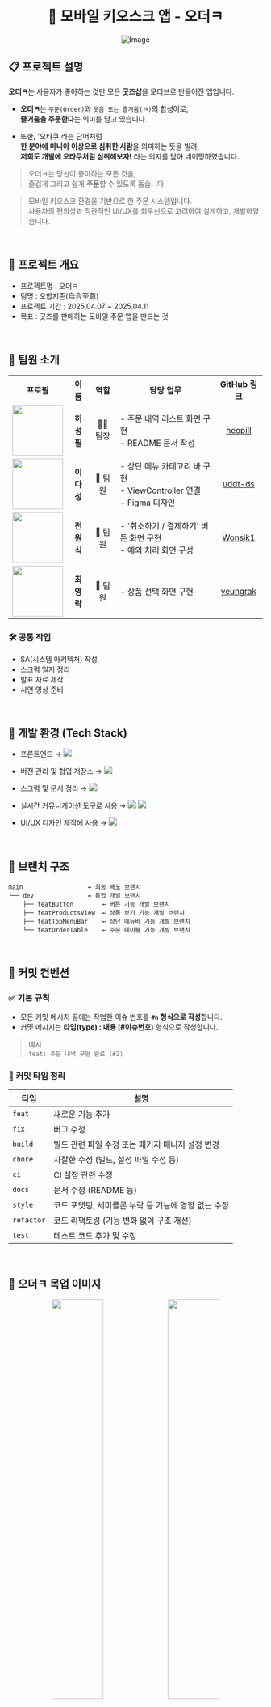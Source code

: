 
<h1 align="center">🧾 모바일 키오스크 앱 - 오더ㅋ</h1>

<div align="center">
  <img src="https://github.com/user-attachments/assets/1d5af74f-2d20-4058-9207-3c0377677e57" alt="Image" />
</div>

## 📋 프로젝트 설명
**오더ㅋ**는 사용자가 좋아하는 것만 모은 **굿즈샵**을 모티브로 만들어진 앱입니다.

- **오더ㅋ**는 `주문(Order)`과 `웃음 또는 즐거움(ㅋ)`의 합성어로,  
  **즐거움을 주문한다**는 의미를 담고 있습니다.
  
- 또한, '오타쿠'라는 단어처럼  
  **한 분야에 마니아 이상으로 심취한 사람**을 의미하는 뜻을 빌려,  
  **저희도 개발에 오타쿠처럼 심취해보자!** 라는 의지를 담아 네이밍하였습니다.

> 오더ㅋ는 당신이 좋아하는 모든 것을,  
> 즐겁게 그리고 쉽게 **주문**할 수 있도록 돕습니다.

> 모바일 키오스크 환경을 기반으로 한 주문 시스템입니다.  
> 사용자의 편의성과 직관적인 UI/UX를 최우선으로 고려하여 설계하고, 개발하였습니다.

<br/>

## 📝 프로젝트 개요
- 프로젝트명 : 오더ㅋ
- 팀명 : 오합지존(烏合至尊)
- 프로젝트 기간 : 2025.04.07 ~ 2025.04.11
- 목표 : 굿즈를 판매하는 모바일 주문 앱을 만드는 것
<br/>

## 👥 팀원 소개

<table>
  <tr>
    <th>프로필</th>
    <th>이름</th>
    <th>역할</th>
    <th>담당 업무</th>
    <th>GitHub 링크</th>
  </tr>
  <tr>
    <td align="center">
      <a href="https://github.com/heopill">
        <img src="https://github.com/heopill.png" width="100" height="100"/><br/>
      </a>
    </td>
    <td align="center"><b>허성필</b></td>
    <td align="center">🧑‍💼 팀장</td>
    <td>
      - 주문 내역 리스트 화면 구현<br/>
      - README 문서 작성
    </td>
    <td align="center">
      <a href="https://github.com/heopill">heopill</a>
    </td>
  </tr>
  <tr>
    <td align="center">
      <a href="https://github.com/uddt-ds">
        <img src="https://github.com/uddt-ds.png" width="100" height="100"/><br/>
      </a>
    </td>
    <td align="center"><b>이다성</b></td>
    <td align="center">👤 팀원</td>
    <td>
      - 상단 메뉴 카테고리 바 구현<br/>
      - ViewController 연결<br/>
      - Figma 디자인
    </td>
    <td align="center">
      <a href="https://github.com/uddt-ds">uddt-ds</a>
    </td>
  </tr>
  <tr>
    <td align="center">
      <a href="https://github.com/Wonsik1">
        <img src="https://github.com/Wonsik1.png" width="100" height="100"/><br/>
      </a>
    </td>
    <td align="center"><b>전원식</b></td>
    <td align="center">👤 팀원</td>
    <td>
      - '취소하기 / 결제하기' 버튼 화면 구현<br/>
      - 예외 처리 화면 구성
    </td>
    <td align="center">
      <a href="https://github.com/Wonsik1">Wonsik1</a>
    </td>
  </tr>
  <tr>
    <td align="center">
      <a href="https://github.com/yeungrak">
        <img src="https://github.com/yeungrak.png" width="100" height="100"/><br/>
      </a>
    </td>
    <td align="center"><b>최영락</b></td>
    <td align="center">👤 팀원</td>
    <td>
      - 상품 선택 화면 구현
    </td>
    <td align="center">
      <a href="https://github.com/yeungrak">yeungrak</a>
    </td>
  </tr>
</table>


### 🛠️ 공통 작업

- SA(시스템 아키텍처) 작성  
- 스크럼 일지 정리  
- 발표 자료 제작  
- 시연 영상 준비
<br/>

## 📌 개발 환경 (Tech Stack)

- 프론트엔드 → <img src="https://img.shields.io/badge/Swift-F05138?style=flat&logo=Swift&logoColor=white"/>  
  

- 버전 관리 및 협업 저장소 → <img src="https://img.shields.io/badge/GitHub-181717?style=flat&logo=GitHub&logoColor=white"/>  
   

- 스크럼 및 문서 정리 → <img src="https://img.shields.io/badge/Notion-000000?style=flat&logo=Notion&logoColor=white"/>  
  

- 실시간 커뮤니케이션 도구로 사용 → <img src="https://img.shields.io/badge/Slack-4A154B?style=flat&logo=Slack&logoColor=white"/>  <img src="https://img.shields.io/badge/ZEP-FFB400?style=flat&logoColor=white"/>
 

- UI/UX 디자인 제작에 사용 → <img src="https://img.shields.io/badge/Figma-F24E1E?style=flat&logo=Figma&logoColor=white"/>  

<br/>
  
## 🌳 브랜치 구조
```
main                  ← 최종 배포 브랜치
└── dev               ← 통합 개발 브랜치
    ├── featButton        ← 버튼 기능 개발 브랜치
    ├── featProductsView  ← 상품 보기 기능 개발 브랜치
    ├── featTopMenuBar    ← 상단 메뉴바 기능 개발 브랜치
    └── featOrderTable    ← 주문 테이블 기능 개발 브랜치
```
<br/>

## 📝 커밋 컨벤션

### ✅ 기본 규칙

- 모든 커밋 메시지 끝에는 작업한 이슈 번호를 **`#n` 형식으로 작성**합니다.  
- 커밋 메시지는 **타입(type) : 내용 (#이슈번호)** 형식으로 작성합니다.

> 예시  
> `feat: 주문 내역 구현 완료 (#2)`

### 🔖 커밋 타입 정리

| 타입        | 설명 |
|-------------|------|
| `feat`      | 새로운 기능 추가 |
| `fix`       | 버그 수정 |
| `build`     | 빌드 관련 파일 수정 또는 패키지 매니저 설정 변경 |
| `chore`     | 자잘한 수정 (빌드, 설정 파일 수정 등) |
| `ci`        | CI 설정 관련 수정 |
| `docs`      | 문서 수정 (README 등) |
| `style`     | 코드 포맷팅, 세미콜론 누락 등 기능에 영향 없는 수정 |
| `refactor`  | 코드 리팩토링 (기능 변화 없이 구조 개선) |
| `test`      | 테스트 코드 추가 및 수정 |

<br/>

## 📱 오더ㅋ 목업 이미지

<p align="center">
  <img src="https://github.com/user-attachments/assets/31a367a9-7f8d-401a-854f-d2a0a01a49ac" width="45%" />
  <img src="https://github.com/user-attachments/assets/735d0fea-3837-4d0d-9ceb-93cfbb074ef6" width="45%" />
</p>


<br/>

## 🎨 사용한 컬러 & 폰트

### ✅ Color Palette

<table>
  <thead>
    <tr>
      <th>이름</th>
      <th>컬러 샘플</th>
      <th>HEX 코드</th>
    </tr>
  </thead>
  <tbody>
    <tr>
      <td><strong>Main Color</strong></td>
      <td align="center">
        <img src="https://github.com/user-attachments/assets/bbac4b81-ecd7-4c46-ab59-30b0abed4ba1" width="40" height="40">
      </td>
      <td><code>#E53888</code></td>
    </tr>
    <tr>
      <td><strong>Sub Color</strong></td>
      <td align="center">
        <img src="https://github.com/user-attachments/assets/274deb80-1186-456f-9669-118c5e2f6c40" width="40" height="40">
      </td>
      <td><code>#FD8DC2</code></td>
    </tr>
  </tbody>
</table>

> 💡 <strong>Main Color</strong>는 전체 UI의 핵심 포인트로 사용되며,  
> <strong>Sub Color</strong>는 보조 강조 요소에 사용됩니다.

### ✅ Font

| 폰트 이름         | 비고         |
|------------------|--------------|
| **전기안전체**      | 본문 및 일반 UI 텍스트에 사용 |
| **G마켓 산스**     | 타이틀, 강조 텍스트에 사용 |

> 💡 모든 폰트는 프로젝트 내에 임베딩되어 있으며,  
> 가독성과 친근한 분위기를 고려해 선정하였습니다.

#### 🔠 폰트 적용 예시

<img width="458" height="140" alt="폰트 예시 2" src="https://github.com/user-attachments/assets/41cbc146-5940-494f-a06d-6d0f47037009" />
<img width="419" height="140" alt="폰트 예시 1" src="https://github.com/user-attachments/assets/fe2216b9-5542-4956-a7f9-758c50a3b8e2" />

<br/>
<br/>

## ✅ 사용한 UIKit 컴포넌트

| 컴포넌트              | 용도 설명 |
|------------------------|------------------------------------------------------------------|
| `UISegmentedControl`   | 화면 내 카테고리 또는 필터 기능 구현 시 사용. |
| `UICollectionView`     | 특정 메뉴 카테고리 클릭 시, 메뉴 카테고리에 해당하는 메뉴들을 표시할 때 사용. |
| `UITableView`          | 주문한 메뉴들이 표시될 수 있도록 할 때 사용. |
| `UIButton`             | 사용자 액션 유도를 위한 버튼으로, 메뉴 추가/삭제 등의 기능에 사용됨. |

> 💡 UI 요소는 **재사용성**과 **모듈화**를 고려해 구성하였습니다.




